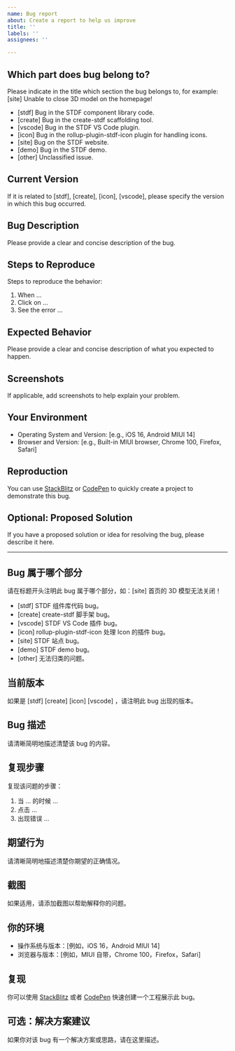 ```yaml
---
name: Bug report
about: Create a report to help us improve
title: ''
labels: ''
assignees: ''

---
```


## Which part does bug belong to?

Please indicate in the title which section the bug belongs to, for example: [site] Unable to close 3D model on the homepage!

- [stdf] Bug in the STDF component library code.
- [create] Bug in the create-stdf scaffolding tool.
- [vscode] Bug in the STDF VS Code plugin.
- [icon] Bug in the rollup-plugin-stdf-icon plugin for handling icons.
- [site] Bug on the STDF website.
- [demo] Bug in the STDF demo.
- [other] Unclassified issue.

## Current Version

If it is related to [stdf], [create], [icon], [vscode], please specify the version in which this bug occurred.

## Bug Description

Please provide a clear and concise description of the bug.

## Steps to Reproduce

Steps to reproduce the behavior:

1. When ...
2. Click on ...
3. See the error ...

## Expected Behavior

Please provide a clear and concise description of what you expected to happen.

## Screenshots

If applicable, add screenshots to help explain your problem.

## Your Environment

- Operating System and Version: [e.g., iOS 16, Android MIUI 14]
- Browser and Version: [e.g., Built-in MIUI browser, Chrome 100, Firefox, Safari]

## Reproduction

You can use [StackBlitz](https://stackblitz.com) or [CodePen](https://codepen.io) to quickly create a project to demonstrate this bug.

## Optional: Proposed Solution

If you have a proposed solution or idea for resolving the bug, please describe it here.

---

## Bug 属于哪个部分

请在标题开头注明此 bug 属于哪个部分，如：[site] 首页的 3D 模型无法关闭！

- [stdf] STDF 组件库代码 bug。
- [create] create-stdf 脚手架 bug。
- [vscode] STDF VS Code 插件 bug。
- [icon] rollup-plugin-stdf-icon 处理 Icon 的插件 bug。
- [site] STDF 站点 bug。
- [demo] STDF demo bug。
- [other] 无法归类的问题。

## 当前版本

如果是 [stdf] [create] [icon] [vscode] ，请注明此 bug 出现的版本。

## Bug 描述

请清晰简明地描述清楚该 bug 的内容。

## 复现步骤

复现该问题的步骤：

1. 当 ... 的时候 ...
2. 点击 ...
3. 出现错误 ...

## 期望行为

请清晰简明地描述清楚你期望的正确情况。

## 截图

如果适用，请添加截图以帮助解释你的问题。

## 你的环境

- 操作系统与版本：[例如，iOS 16，Android MIUI 14]
- 浏览器与版本：[例如，MIUI 自带，Chrome 100，Firefox，Safari]

## 复现

你可以使用 [StackBlitz](https://stackblitz.com) 或者 [CodePen](https://codepen.io) 快速创建一个工程展示此 bug。

## 可选：解决方案建议

如果你对该 bug 有一个解决方案或思路，请在这里描述。
